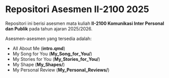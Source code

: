# Repositori Asesmen II-2100 2025
Repositori ini berisi asesmen mata kuliah **II-2100 Komunikasi Inter Personal dan Publik** pada tahun ajaran 2025/2026.

Asesmen-asesmen yang tersedia adalah:
- All About Me (**intro.qmd**)
- My Song for You (**My_Song_for_You/**)
- My Stories for You (**My_Stories_for_You/**)
- My Shape (**My_Shapes/**)
- My Personal Review (**My_Personal_Reviews/**)